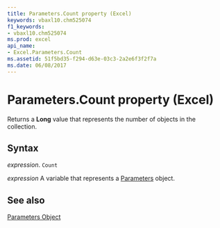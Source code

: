 ```yaml
---
title: Parameters.Count property (Excel)
keywords: vbaxl10.chm525074
f1_keywords:
- vbaxl10.chm525074
ms.prod: excel
api_name:
- Excel.Parameters.Count
ms.assetid: 51f5bd35-f294-d63e-03c3-2a2e6f3f2f7a
ms.date: 06/08/2017
---
```



# Parameters.Count property (Excel)

Returns a  **Long** value that represents the number of objects in the collection.


## Syntax

 _expression_. `Count`

 _expression_ A variable that represents a [Parameters](Excel.Parameters.md) object.


## See also


[Parameters Object](Excel.Parameters.md)

